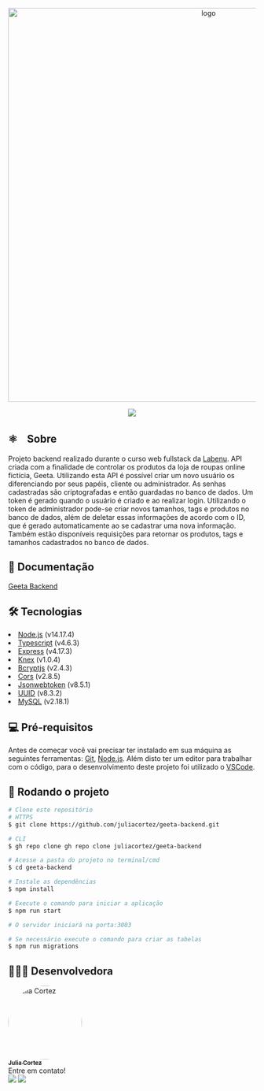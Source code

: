 <p align="center">
<img src="https://i.ibb.co/h2vNyP2/Novo-Projeto-30.png" width="800px" alt="logo">
  </p>
  
  <p align="center">
  <a href="https://github.com/juliacortez/geeta-backend/blob/main/LICENSE" target="_blank"><img src="https://img.shields.io/github/license/juliacortez/movies-app?color=blue&style=for-the-badge"></a>
 </p>
 
 <h2>⚛️ﾠSobre</h2>
Projeto backend realizado durante o curso web fullstack da <a href="https://www.labenu.com.br/">Labenu</a>. API criada com a finalidade de controlar os produtos da loja de roupas online fictícia, Geeta. Utilizando esta API é possível criar um novo usuário os diferenciando por seus papéis, cliente ou administrador. As senhas cadastradas são criptografadas e então guardadas no banco de dados. Um token é gerado quando o usuário é criado e ao realizar login. Utilizando o token de administrador pode-se criar novos tamanhos, tags e produtos no banco de dados, além de deletar essas informações de acordo com o ID, que é gerado automaticamente ao se cadastrar uma nova informação. Também estão disponíveis requisições para retornar os produtos, tags e tamanhos cadastrados no banco de dados. 

<h2>🔗 Documentação</h2>
<a href="https://documenter.getpostman.com/view/17588272/UVyuTvDu">Geeta Backend</a>

<h2>🛠️ Tecnologias</h2>
<li><a href="https://nodejs.org/en/">Node.js</a> (v14.17.4)</li>
<li><a href="https://www.typescriptlang.org/">Typescript</a> (v4.6.3)</li>
<li><a href="http://expressjs.com/pt-br/">Express</a> (v4.17.3)</li>
<li><a href="https://knexjs.org/">Knex</a> (v1.0.4)</li>
<li><a href="https://www.npmjs.com/package/bcrypt">Bcryptjs</a> (v2.4.3)</li>
<li><a href="https://www.npmjs.com/package/cors">Cors</a> (v2.8.5)</li>
<li><a href="https://www.npmjs.com/package/jsonwebtoken">Jsonwebtoken</a> (v8.5.1)</li>
<li><a href="https://npm.io/package/uuid">UUID</a> (v8.3.2)</li>
<li><a href="https://www.npmjs.com/package/mysql">MySQL</a> (v2.18.1)</li>

<h2>💻 Pré-requisitos</h2>
Antes de começar você vai precisar ter instalado em sua máquina as seguintes ferramentas:
<a href="https://git-scm.com">Git</a>, <a href="https://nodejs.org.en/">Node.js</a>.
Além disto ter um editor para trabalhar com o código, para o desenvolvimento deste projeto foi utilizado o <a href="https://code.visualstudio.com/">VSCode</a>.

<h2>🚀 Rodando o projeto</h2>

```bash
# Clone este repositório
# HTTPS
$ git clone https://github.com/juliacortez/geeta-backend.git

# CLI
$ gh repo clone gh repo clone juliacortez/geeta-backend

# Acesse a pasta do projeto no terminal/cmd
$ cd geeta-backend

# Instale as dependências
$ npm install

# Execute o comando para iniciar a aplicação
$ npm run start

# O servidor iniciará na porta:3003 

# Se necessário execute o comando para criar as tabelas
$ npm run migrations
```

<h2>👩🏻‍💻 Desenvolvedora</h2>
<div><a href="https://github.com/juliacortez">
  <img style="border-radius: 50%;" src="https://media-exp1.licdn.com/dms/image/C5603AQFLn8A145Rfww/profile-displayphoto-shrink_800_800/0/1635911104301?e=1653523200&v=beta&t=E3V1eTckX1gq0-7eq5AfRaumATFbuLsufB8lHpNa4zk" width="150px" alt="Julia Cortez">
<br />
  <sub><b>Julia Cortez</sub></b></a>
  
  <br />
  Entre em contato!<br />
  <a href="https://www.linkedin.com/in/juliacortez-98/" target="_blank"><img src="https://img.shields.io/badge/LinkedIn-0077B5?style=for-the-badge&logo=linkedin&logoColor=white" target="_blank"></a>
  <a href="mailto:juliacortez984@gmail.com"><img src="https://img.shields.io/badge/Gmail-D14836?style=for-the-badge&logo=gmail&logoColor=white" target="_blank"></a>
</div>
